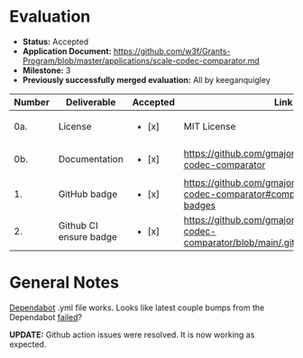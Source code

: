 # Evaluation

- **Status:** Accepted
- **Application Document:** https://github.com/w3f/Grants-Program/blob/master/applications/scale-codec-comparator.md
- **Milestone:** 3
- **Previously successfully merged evaluation:** All by keeganquigley


| Number | Deliverable   | Accepted | Link                                                                                 | Notes |
|--------|---------------|----------|----------------------------------------------------------------------------|-------|
| 0a.     | License   | <ul><li>[x] </li></ul> | MIT License                            |       |
| 0b.     | Documentation       | <ul><li>[x] </li></ul> | https://github.com/gmajor-encrypt/scale-codec-comparator                                                                        | Looks good.   |
| 1.     | GitHub badge         | <ul><li>[x] </li></ul> | https://github.com/gmajor-encrypt/scale-codec-comparator#comparator-result-badges                 | Badges work.      |
| 2.     | Github CI ensure badge | <ul><li>[x] </li></ul> | https://github.com/gmajor-encrypt/scale-codec-comparator/blob/main/.github/dependabot.yml | Github actions work.      |

# General Notes

[Dependabot](https://github.com/gmajor-encrypt/scale-codec-comparator/blob/main/.github/dependabot.yml) .yml file works. Looks like latest couple bumps from the Dependabot [failed](https://github.com/gmajor-encrypt/scale-codec-comparator/actions/runs/3982725063/jobs/6827425214)?

**UPDATE:** Github action issues were resolved. It is now working as expected.
